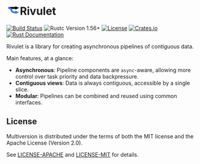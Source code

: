 <img src="icon.png" alt="icon" height="25" />Rivulet
=======
[![Build Status](https://github.com/calebzulawski/rivulet/workflows/Build/badge.svg?branch=master)](https://github.com/calebzulawski/rivulet/actions)
![Rustc Version 1.56+](https://img.shields.io/badge/rustc-1.56+-lightgray.svg)
[![License](https://img.shields.io/crates/l/rivulet)](https://crates.io/crates/rivulet)
[![Crates.io](https://img.shields.io/crates/v/rivulet)](https://crates.io/crates/rivulet)
[![Rust Documentation](https://img.shields.io/badge/api-rustdoc-blue.svg)](https://docs.rs/rivulet)

Rivulet is a library for creating asynchronous pipelines of contiguous data.

Main features, at a glance:

* **Asynchronous**: Pipeline components are `async`-aware, allowing more control over task priority and data backpressure.
* **Contiguous views**: Data is always contiguous, accessible by a single slice.
* **Modular**: Pipelines can be combined and reused using common interfaces.

## License
Multiversion is distributed under the terms of both the MIT license and the Apache License (Version 2.0).

See [LICENSE-APACHE](LICENSE-APACHE) and [LICENSE-MIT](LICENSE-MIT) for details.
